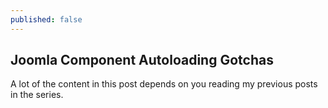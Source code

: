 ```yaml
---
published: false
---
```


## Joomla Component Autoloading Gotchas

A lot of the content in this post depends on you reading my previous posts in the series.
